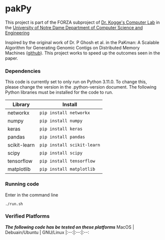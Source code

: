 # pakPy

This project is part of the FORZA subproject of [Dr. Kogge's Computer Lab](https://cse.nd.edu/faculty/peter-kogge/) in the [University of Notre Dame Department of Computer Science and Engineering](https://cse.nd.edu)

Inspired by the original work of Dr. P Ghosh et al. in the PaKman: A Scalable Algorithm for Generating Genomic Contigs on Distributed Memory Machines ([github](https://github.com/pnnl/pakman)). This project works to speed up the outcomes seen in the paper.

### Dependencies

This code is currently set to only run on Python 3.11.0. To change this, please change the version in the .python-version document.
The following Python libraries must be installed for the code to run.

Library | Install
--------|---------
networkx| ```pip install networkx```
numpy   | ```pip install numpy```
keras   | ```pip install keras```
pandas  | ```pip install pandas```
scikit-learn | ```pip install scikit-learn```
scipy | ```pip install scipy```
tensorflow | ```pip install tensorflow```
matplotlib | ```pip install matplotlib```

### Running code
Enter in the command line
```
./run.sh
```

### Verified Platforms
***The following code has be tested on these platforms*** 
MacOS | Debuain/Ubuntu | GNU/Linux
|:--:|:--:|:--:
